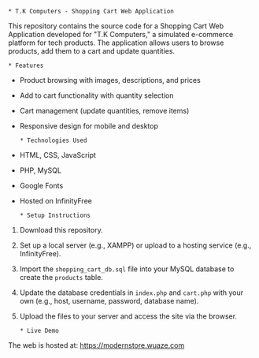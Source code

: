     * T.K Computers - Shopping Cart Web Application

This repository contains the source code for a Shopping Cart Web Application developed for "T.K Computers," a simulated e-commerce platform for tech products. The application allows users to browse products, add them to a cart and update quantities.



    * Features
- Product browsing with images, descriptions, and prices
- Add to cart functionality with quantity selection
- Cart management (update quantities, remove items)
- Responsive design for mobile and desktop



      * Technologies Used
- HTML, CSS, JavaScript
- PHP, MySQL
- Google Fonts
- Hosted on InfinityFree



      * Setup Instructions
1. Download this repository.
2. Set up a local server (e.g., XAMPP) or upload to a hosting service (e.g., InfinityFree).
3. Import the `shopping_cart_db.sql` file into your MySQL database to create the `products` table.
4. Update the database credentials in `index.php` and `cart.php` with your own (e.g., host, username, password, database name).
5. Upload the files to your server and access the site via the browser.



       * Live Demo
The web is hosted at: https://modernstore.wuaze.com
